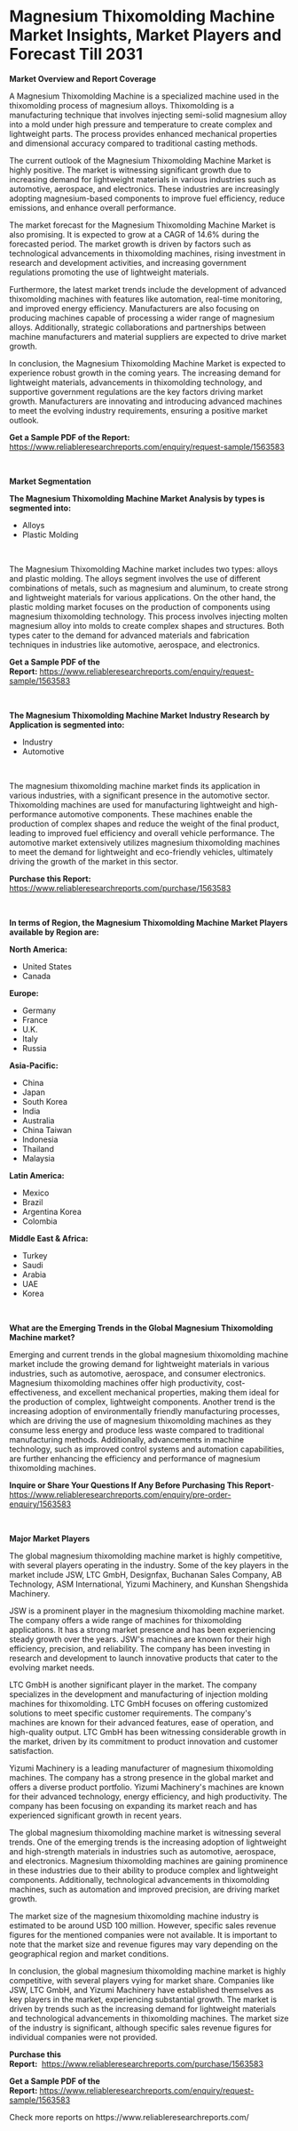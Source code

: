 <p><h1>Magnesium Thixomolding Machine Market Insights, Market Players and Forecast Till 2031</h1></p><p><strong>Market Overview and Report Coverage</strong></p>
<p><p>A Magnesium Thixomolding Machine is a specialized machine used in the thixomolding process of magnesium alloys. Thixomolding is a manufacturing technique that involves injecting semi-solid magnesium alloy into a mold under high pressure and temperature to create complex and lightweight parts. The process provides enhanced mechanical properties and dimensional accuracy compared to traditional casting methods.</p><p>The current outlook of the Magnesium Thixomolding Machine Market is highly positive. The market is witnessing significant growth due to increasing demand for lightweight materials in various industries such as automotive, aerospace, and electronics. These industries are increasingly adopting magnesium-based components to improve fuel efficiency, reduce emissions, and enhance overall performance.</p><p>The market forecast for the Magnesium Thixomolding Machine Market is also promising. It is expected to grow at a CAGR of 14.6% during the forecasted period. The market growth is driven by factors such as technological advancements in thixomolding machines, rising investment in research and development activities, and increasing government regulations promoting the use of lightweight materials. </p><p>Furthermore, the latest market trends include the development of advanced thixomolding machines with features like automation, real-time monitoring, and improved energy efficiency. Manufacturers are also focusing on producing machines capable of processing a wider range of magnesium alloys. Additionally, strategic collaborations and partnerships between machine manufacturers and material suppliers are expected to drive market growth.</p><p>In conclusion, the Magnesium Thixomolding Machine Market is expected to experience robust growth in the coming years. The increasing demand for lightweight materials, advancements in thixomolding technology, and supportive government regulations are the key factors driving market growth. Manufacturers are innovating and introducing advanced machines to meet the evolving industry requirements, ensuring a positive market outlook.</p></p>
<p><strong>Get a Sample PDF of the Report:</strong> <a href="https://www.reliableresearchreports.com/enquiry/request-sample/1563583">https://www.reliableresearchreports.com/enquiry/request-sample/1563583</a></p>
<p>&nbsp;</p>
<p><strong>Market Segmentation</strong></p>
<p><strong>The Magnesium Thixomolding Machine Market Analysis by types is segmented into:</strong></p>
<p><ul><li>Alloys</li><li>Plastic Molding</li></ul></p>
<p>&nbsp;</p>
<p><p>The Magnesium Thixomolding Machine market includes two types: alloys and plastic molding. The alloys segment involves the use of different combinations of metals, such as magnesium and aluminum, to create strong and lightweight materials for various applications. On the other hand, the plastic molding market focuses on the production of components using magnesium thixomolding technology. This process involves injecting molten magnesium alloy into molds to create complex shapes and structures. Both types cater to the demand for advanced materials and fabrication techniques in industries like automotive, aerospace, and electronics.</p></p>
<p><strong>Get a Sample PDF of the Report:</strong>&nbsp;<a href="https://www.reliableresearchreports.com/enquiry/request-sample/1563583">https://www.reliableresearchreports.com/enquiry/request-sample/1563583</a></p>
<p>&nbsp;</p>
<p><strong>The Magnesium Thixomolding Machine Market Industry Research by Application is segmented into:</strong></p>
<p><ul><li>Industry</li><li>Automotive</li></ul></p>
<p>&nbsp;</p>
<p><p>The magnesium thixomolding machine market finds its application in various industries, with a significant presence in the automotive sector. Thixomolding machines are used for manufacturing lightweight and high-performance automotive components. These machines enable the production of complex shapes and reduce the weight of the final product, leading to improved fuel efficiency and overall vehicle performance. The automotive market extensively utilizes magnesium thixomolding machines to meet the demand for lightweight and eco-friendly vehicles, ultimately driving the growth of the market in this sector.</p></p>
<p><strong>Purchase this Report:</strong>&nbsp; <a href="https://www.reliableresearchreports.com/purchase/1563583">https://www.reliableresearchreports.com/purchase/1563583</a></p>
<p>&nbsp;</p>
<p><strong>In terms of Region, the Magnesium Thixomolding Machine Market Players available by Region are:</strong></p>
<p>
    <p> <strong> North America: </strong>
        <ul>
            <li>United States</li>
            <li>Canada</li>
        </ul>
        </p> 
    <p> <strong> Europe: </strong>
        <ul>
            <li>Germany</li>
            <li>France</li>
            <li>U.K.</li>
            <li>Italy</li>
            <li>Russia</li>
        </ul>
        </p> 
    <p> <strong> Asia-Pacific: </strong>
        <ul>
            <li>China</li>
            <li>Japan</li>
            <li>South Korea</li>
            <li>India</li>
            <li>Australia</li>
            <li>China Taiwan</li>
            <li>Indonesia</li>
            <li>Thailand</li>
            <li>Malaysia</li>
        </ul>
        </p> 
    <p> <strong> Latin America: </strong>
        <ul>
            <li>Mexico</li>
            <li>Brazil</li>
            <li>Argentina Korea</li>
            <li>Colombia</li>
        </ul>
        </p> 
    <p> <strong> Middle East & Africa: </strong>
        <ul>
            <li>Turkey</li>
            <li>Saudi</li>
            <li>Arabia</li>
            <li>UAE</li>
            <li>Korea</li>
        </ul>
    </p>
    </p>
<p>&nbsp;</p>
<p><strong>What are the Emerging Trends in the Global Magnesium Thixomolding Machine market?</strong></p>
<p><p>Emerging and current trends in the global magnesium thixomolding machine market include the growing demand for lightweight materials in various industries, such as automotive, aerospace, and consumer electronics. Magnesium thixomolding machines offer high productivity, cost-effectiveness, and excellent mechanical properties, making them ideal for the production of complex, lightweight components. Another trend is the increasing adoption of environmentally friendly manufacturing processes, which are driving the use of magnesium thixomolding machines as they consume less energy and produce less waste compared to traditional manufacturing methods. Additionally, advancements in machine technology, such as improved control systems and automation capabilities, are further enhancing the efficiency and performance of magnesium thixomolding machines.</p></p>
<p><strong>Inquire or Share Your Questions If Any Before Purchasing This Report</strong>- <a href="https://www.reliableresearchreports.com/enquiry/pre-order-enquiry/1563583">https://www.reliableresearchreports.com/enquiry/pre-order-enquiry/1563583</a></p>
<p>&nbsp;</p>
<p><strong>Major Market Players</strong></p>
<p><p>The global magnesium thixomolding machine market is highly competitive, with several players operating in the industry. Some of the key players in the market include JSW, LTC GmbH, Designfax, Buchanan Sales Company, AB Technology, ASM International, Yizumi Machinery, and Kunshan Shengshida Machinery.</p><p>JSW is a prominent player in the magnesium thixomolding machine market. The company offers a wide range of machines for thixomolding applications. It has a strong market presence and has been experiencing steady growth over the years. JSW's machines are known for their high efficiency, precision, and reliability. The company has been investing in research and development to launch innovative products that cater to the evolving market needs.</p><p>LTC GmbH is another significant player in the market. The company specializes in the development and manufacturing of injection molding machines for thixomolding. LTC GmbH focuses on offering customized solutions to meet specific customer requirements. The company's machines are known for their advanced features, ease of operation, and high-quality output. LTC GmbH has been witnessing considerable growth in the market, driven by its commitment to product innovation and customer satisfaction.</p><p>Yizumi Machinery is a leading manufacturer of magnesium thixomolding machines. The company has a strong presence in the global market and offers a diverse product portfolio. Yizumi Machinery's machines are known for their advanced technology, energy efficiency, and high productivity. The company has been focusing on expanding its market reach and has experienced significant growth in recent years.</p><p>The global magnesium thixomolding machine market is witnessing several trends. One of the emerging trends is the increasing adoption of lightweight and high-strength materials in industries such as automotive, aerospace, and electronics. Magnesium thixomolding machines are gaining prominence in these industries due to their ability to produce complex and lightweight components. Additionally, technological advancements in thixomolding machines, such as automation and improved precision, are driving market growth.</p><p>The market size of the magnesium thixomolding machine industry is estimated to be around USD 100 million. However, specific sales revenue figures for the mentioned companies were not available. It is important to note that the market size and revenue figures may vary depending on the geographical region and market conditions.</p><p>In conclusion, the global magnesium thixomolding machine market is highly competitive, with several players vying for market share. Companies like JSW, LTC GmbH, and Yizumi Machinery have established themselves as key players in the market, experiencing substantial growth. The market is driven by trends such as the increasing demand for lightweight materials and technological advancements in thixomolding machines. The market size of the industry is significant, although specific sales revenue figures for individual companies were not provided.</p></p>
<p><strong>Purchase this Report:</strong>&nbsp;&nbsp;<a href="https://www.reliableresearchreports.com/purchase/1563583">https://www.reliableresearchreports.com/purchase/1563583</a></p>
<p></p>
<p><strong>Get a Sample PDF of the Report:</strong>&nbsp;<a href="https://www.reliableresearchreports.com/enquiry/request-sample/1563583">https://www.reliableresearchreports.com/enquiry/request-sample/1563583</a></p>
<p>Check more reports on https://www.reliableresearchreports.com/</p>